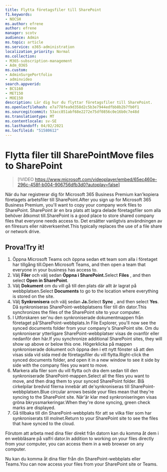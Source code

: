 ```yaml
---
title: Flytta företagsfiler till SharePoint
f1.keywords:
- NOCSH
ms.author: efrene
author: efrene
manager: scotv
audience: Admin
ms.topic: article
ms.service: o365-administration
localization_priority: Normal
ms.collection:
- M365-subscription-management
- Adm_O365
ms.custom:
- AdminSurgePortfolio
- adminvideo
search.appverid:
- BCS160
- MET150
- MOE150
description: Lär dig hur du flyttar företagsfiler till SharePoint.
ms.openlocfilehash: e7a778fea9d358d2c5b3e7944edfbb8b2b7fb0f1
ms.sourcegitcommit: 53acc851abf68e2272e75df0856c0e16b0c7e48d
ms.translationtype: MT
ms.contentlocale: sv-SE
ms.lasthandoff: 04/02/2021
ms.locfileid: "51580612"
---
```

# <a name="move-files-to-sharepoint"></a><span data-ttu-id="30db0-103">Flytta filer till SharePoint</span><span class="sxs-lookup"><span data-stu-id="30db0-103">Move files to SharePoint</span></span>

> [!VIDEO https://www.microsoft.com/videoplayer/embed/65ec460e-296c-458f-b004-906756dfb3d0?autoplay=false]

<span data-ttu-id="30db0-104">När du har registrerar dig för Microsoft 365 Business Premium kan&#39;kopiera företagets arbetsfiler till SharePoint.</span><span class="sxs-lookup"><span data-stu-id="30db0-104">After you sign up for Microsoft 365 Business Premium, you&#39;ll want to copy your company work files to SharePoint.</span></span> <span data-ttu-id="30db0-105">SharePoint är en bra plats att lagra delade företagsfiler som alla behöver åtkomst till.</span><span class="sxs-lookup"><span data-stu-id="30db0-105">SharePoint is a good place to store shared company files that everyone needs access to.</span></span> <span data-ttu-id="30db0-106">Det ersätter vanligtvis användningen av en filresurs eller nätverksenhet.</span><span class="sxs-lookup"><span data-stu-id="30db0-106">This typically replaces the use of a file share or network drive.</span></span>

## <a name="try-it"></a><span data-ttu-id="30db0-107">Prova!</span><span class="sxs-lookup"><span data-stu-id="30db0-107">Try it!</span></span>

1. <span data-ttu-id="30db0-108">Öppna Microsoft Teams och öppna sedan ett team som alla i företaget har tillgång till.</span><span class="sxs-lookup"><span data-stu-id="30db0-108">Open Microsoft Teams, and then open a team that everyone in your business has access to.</span></span>
2. <span data-ttu-id="30db0-109">Välj **Filer** och välj sedan **Öppna i SharePoint.**</span><span class="sxs-lookup"><span data-stu-id="30db0-109">Select  **Files** , and then select  **Open in SharePoint**.</span></span>
3. <span data-ttu-id="30db0-110">Välj  **Dokument** om du vill gå till den plats där allt är lagrat på webbplatsen.</span><span class="sxs-lookup"><span data-stu-id="30db0-110">Select  **Documents** to go to the location where everything is stored on the site.</span></span>
4. <span data-ttu-id="30db0-111">Välj **Synkronisera** och välj sedan **Ja.**</span><span class="sxs-lookup"><span data-stu-id="30db0-111">Select  **Sync** , and then select  **Yes**.</span></span> <span data-ttu-id="30db0-112">Då synkroniseras SharePoint-webbplatsens filer till din dator.</span><span class="sxs-lookup"><span data-stu-id="30db0-112">This synchronizes the files of the SharePoint site to your computer.</span></span>
5. <span data-ttu-id="30db0-113">I Utforskaren ser&#39;nu den synkroniserade dokumentmappen från företaget på&#39;SharePoint-webbplats.</span><span class="sxs-lookup"><span data-stu-id="30db0-113">In File Explorer, you&#39;ll now see the synced documents folder from your company&#39;s SharePoint site.</span></span> <span data-ttu-id="30db0-114">Om du synkroniserar ytterligare SharePoint-webbplatser visas de ovanför eller nedanför den här.</span><span class="sxs-lookup"><span data-stu-id="30db0-114">If you synchronize additional SharePoint sites, they will show up above or below this one.</span></span> <span data-ttu-id="30db0-115">Högerklicka på mappen synkroniserade dokument och öppna den i ett nytt fönster så att den visas sida vid sida med de företagsfiler du vill flytta.</span><span class="sxs-lookup"><span data-stu-id="30db0-115">Right-click the synced documents folder, and open it in a new window to see it side by side with the company files you want to move.</span></span>
6. <span data-ttu-id="30db0-116">Markera alla filer som du vill flytta och dra dem sedan till den synkroniserade SharePoint-mappen.</span><span class="sxs-lookup"><span data-stu-id="30db0-116">Select all the files you want to move, and then drag them to your synced SharePoint folder.</span></span> <span data-ttu-id="30db0-117">Blå cirkelpilar bredvid filerna innebär att de&#39;synkroniseras till SharePoint-webbplatsen.</span><span class="sxs-lookup"><span data-stu-id="30db0-117">Blue circular arrows beside your files mean that they&#39;re syncing to the SharePoint site.</span></span> <span data-ttu-id="30db0-118">När&#39;är klar med synkroniseringen visas gröna bkryssmarkeringar.</span><span class="sxs-lookup"><span data-stu-id="30db0-118">When they&#39;re done syncing, green check marks are displayed.</span></span>
7. <span data-ttu-id="30db0-119">Gå tillbaka till din SharePoint-webbplats för att se vilka filer som har synkroniserats till molnet.</span><span class="sxs-lookup"><span data-stu-id="30db0-119">Return to your SharePoint site to see the files that have synced to the cloud.</span></span>

<span data-ttu-id="30db0-120">Förutom att arbeta med dina filer direkt från datorn kan du komma åt dem i en webbläsare på valfri dator.</span><span class="sxs-lookup"><span data-stu-id="30db0-120">In addition to working on your files directly from your computer, you can access them in a web browser on any computer.</span></span>

<span data-ttu-id="30db0-121">Nu kan du komma åt dina filer från din SharePoint-webbplats eller Teams.</span><span class="sxs-lookup"><span data-stu-id="30db0-121">You can now access your files from your SharePoint site or Teams.</span></span>